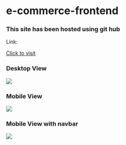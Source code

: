 # e-commerce-frontend
<h3>This site has been hosted using git hub</h3>
<p>Link:</p><a href="https://johnkelwin.github.io/bomazon/">Click to visit</a>
<h3>Desktop View</h3>
<img src="readme_img1.jpg">
<h3>Mobile View</h3>
<img src="readme_img2.jpg">
<h3>Mobile View with navbar</h3>
<img src="readme_img3.jpg">
